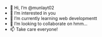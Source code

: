 - 👋 Hi, I’m @munlayt02
- 👀 I’m interested in you
- 🌱 I’m currently learning web developmentt
- 💞️ I’m looking to collaborate on hmm...
- 📫 Take care everyone!

<!---
munlayt02/munlayt02 is a ✨ special ✨ repository because its `README.md` (this file) appears on your GitHub profile.
You can click the Preview link to take a look at your changes.
--->
